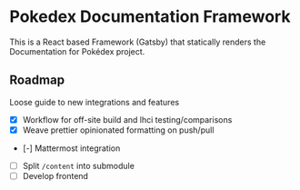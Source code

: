 # Pokedex Documentation Framework

This is a React based Framework (Gatsby) that statically renders the Documentation for Pokédex project.

## Roadmap

Loose guide to new integrations and features

- [x] Workflow for off-site build and lhci testing/comparisons
- [x] Weave prettier opinionated formatting on push/pull
- [-] Mattermost integration
- [ ] Split `/content` into submodule
- [ ] Develop frontend